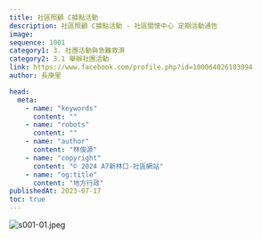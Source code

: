 ```yaml
---
title: 社區照顧 C據點活動
description: 社區照顧 C據點活動 - 社區關懷中心 定期活動通告
image:
sequence: 1001
category1: 3. 社團活動與急難救濟
category2: 3.1 舉辦社團活動
link: https://www.facebook.com/profile.php?id=100064026103094
author: 長庚里

head:
  meta:
    - name: "keywords"
      content: ""
    - name: "robots"
      content: ""
    - name: "author"
      content: "林俊源"
    - name: "copyright"
      content: "© 2024 A7新林口-社區網站"
    - name: "og:title"
      content: "地方行政"
publishedAt: 2023-07-17
toc: true
---
```


![s001-01.jpeg](/images/x.jpeg)
